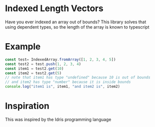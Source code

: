 # Indexed Length Vectors
Have you ever indexed an array out of bounds? This library solves that using
dependent types, so the length of the array is known to typescript
# Example

```ts
const test= IndexedArray.fromArray([1, 2, 3, 4, 5])
const test2 = test.push(1, 2, 3, 4)
const item1 = test2.get(10)
const item2 = test2.get(5)
// note that item1 has type "undefined" because 10 is out of bounds
// and item2 has type "number" because it is inside bounds
console.log("item1 is", item1, "and item2 is", item2)
```


# Inspiration
This was inspired by the Idris programming language